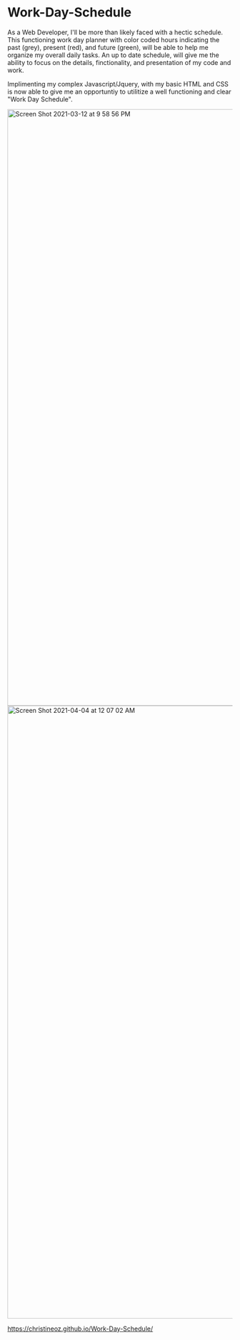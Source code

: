 # Work-Day-Schedule

As a Web Developer, I'll be more than likely faced with a hectic schedule. This functioning work day planner with color coded hours indicating the past (grey), present (red), and 
future (green), will be able to help me organize my overall daily tasks. An up to date schedule, will give me the ability to focus on the details, finctionality, 
and presentation of my code and work. 

Implimenting my complex Javascript/Jquery, with my basic HTML and CSS is now able to give me an opportuntiy to utilitize a well functioning and clear "Work Day Schedule".

<img width="1336" alt="Screen Shot 2021-03-12 at 9 58 56 PM" src="https://user-images.githubusercontent.com/77952267/111017107-71e74800-837f-11eb-8436-1e12581e5e08.png">


<img width="1373" alt="Screen Shot 2021-04-04 at 12 07 02 AM" src="https://user-images.githubusercontent.com/77952267/113498309-bdea6000-94d9-11eb-8bbc-07cdc7a8f7be.png">

https://christineoz.github.io/Work-Day-Schedule/

